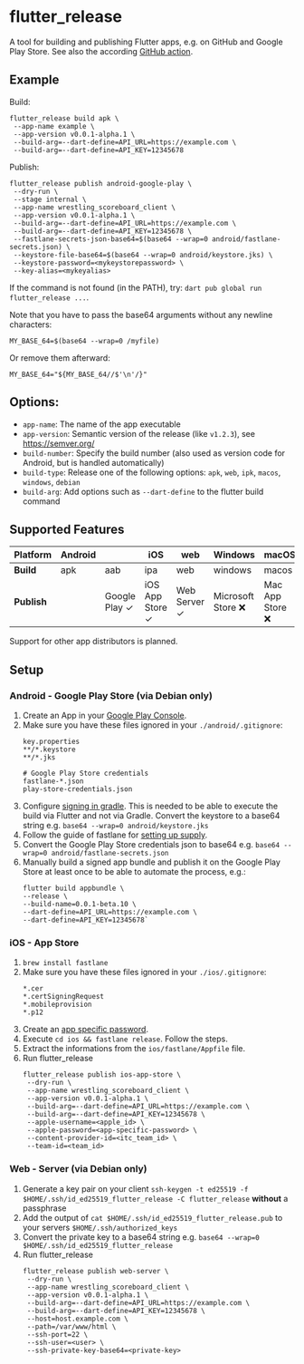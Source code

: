 # flutter_release

A tool for building and publishing Flutter apps, e.g. on GitHub and Google Play Store.
See also the according [GitHub action](https://github.com/marketplace/actions/flutter-release-action).

## Example

Build:

```shell
flutter_release build apk \
 --app-name example \
 --app-version v0.0.1-alpha.1 \
 --build-arg=--dart-define=API_URL=https://example.com \
 --build-arg=--dart-define=API_KEY=12345678
```

Publish:

```shell
flutter_release publish android-google-play \
 --dry-run \
 --stage internal \
 --app-name wrestling_scoreboard_client \
 --app-version v0.0.1-alpha.1 \
 --build-arg=--dart-define=API_URL=https://example.com \
 --build-arg=--dart-define=API_KEY=12345678 \
 --fastlane-secrets-json-base64=$(base64 --wrap=0 android/fastlane-secrets.json) \
 --keystore-file-base64=$(base64 --wrap=0 android/keystore.jks) \
 --keystore-password=<mykeystorepassword> \
 --key-alias=<mykeyalias>
```

If the command is not found (in the PATH), try: `dart pub global run flutter_release ...`.

Note that you have to pass the base64 arguments without any newline characters:

```shell
MY_BASE_64=$(base64 --wrap=0 /myfile)
```

Or remove them afterward:

```shell
MY_BASE_64="${MY_BASE_64//$'\n'/}"
```

## Options:

- `app-name`: The name of the app executable
- `app-version`: Semantic version of the release (like `v1.2.3`), see https://semver.org/
- `build-number`: Specify the build number (also used as version code for Android, but is handled automatically)
- `build-type`: Release one of the following options: `apk`, `web`, `ipk`, `macos`, `windows`, `debian`
- `build-arg`: Add options such as `--dart-define` to the flutter build command

## Supported Features

| Platform    | Android |               | iOS             | web          | Windows           | macOS           | Linux  |          |
|-------------|---------|---------------|-----------------|--------------|-------------------|-----------------|--------|----------|
| **Build**   | apk     | aab           | ipa             | web          | windows           | macos           | linux  | debian   |
| **Publish** |         | Google Play ✓ | iOS App Store ✓ | Web Server ✓ | Microsoft Store ❌ | Mac App Store ❌ | Snap ❌ | Ubuntu ❌ |

Support for other app distributors is planned.

## Setup

### Android - Google Play Store (via Debian only)

1. Create an App in your [Google Play Console](https://play.google.com/console).
2. Make sure you have these files ignored in your `./android/.gitignore`:
   ```
   key.properties
   **/*.keystore
   **/*.jks

   # Google Play Store credentials
   fastlane-*.json
   play-store-credentials.json
   ```
3. Configure [signing in gradle](https://docs.flutter.dev/deployment/android#configure-signing-in-gradle).
   This is needed to be able to execute the build via Flutter and not via Gradle.
   Convert the keystore to a base64 string e.g. `base64 --wrap=0 android/keystore.jks`
4. Follow the guide of fastlane
   for [setting up supply](https://docs.fastlane.tools/getting-started/android/setup/#setting-up-supply).
5. Convert the Google Play Store credentials json to base64 e.g. `base64 --wrap=0 android/fastlane-secrets.json`
6. Manually build a signed app bundle and publish it on the Google Play Store at least once to be able to automate the
   process, e.g.:
   ```
   flutter build appbundle \
   --release \
   --build-name=0.0.1-beta.10 \
   --dart-define=API_URL=https://example.com \
   --dart-define=API_KEY=12345678`
   ```

### iOS - App Store

1. `brew install fastlane`
2. Make sure you have these files ignored in your `./ios/.gitignore`:
   ```
   *.cer
   *.certSigningRequest
   *.mobileprovision
   *.p12
   ```
3. Create an [app specific password](https://appleid.apple.com/account/manage).
4. Execute `cd ios && fastlane release`. Follow the steps.
5. Extract the informations from the `ios/fastlane/Appfile` file.
6. Run flutter_release
   ```shell
   flutter_release publish ios-app-store \
    --dry-run \
    --app-name wrestling_scoreboard_client \
    --app-version v0.0.1-alpha.1 \
    --build-arg=--dart-define=API_URL=https://example.com \
    --build-arg=--dart-define=API_KEY=12345678 \
    --apple-username=<apple_id> \
    --apple-password=<app-specific-password> \
    --content-provider-id=<itc_team_id> \
    --team-id=<team_id>
   ```

### Web - Server (via Debian only)

1. Generate a key pair on your client `ssh-keygen -t ed25519 -f $HOME/.ssh/id_ed25519_flutter_release -C flutter_release` **without** a passphrase
2. Add the output of `cat $HOME/.ssh/id_ed25519_flutter_release.pub` to your servers `$HOME/.ssh/authorized_keys`
3. Convert the private key to a base64 string e.g. `base64 --wrap=0 $HOME/.ssh/id_ed25519_flutter_release`
4. Run flutter_release 
   ```shell
   flutter_release publish web-server \
    --dry-run \
    --app-name wrestling_scoreboard_client \
    --app-version v0.0.1-alpha.1 \
    --build-arg=--dart-define=API_URL=https://example.com \
    --build-arg=--dart-define=API_KEY=12345678 \
    --host=host.example.com \
    --path=/var/www/html \
    --ssh-port=22 \
    --ssh-user=<user> \
    --ssh-private-key-base64=<private-key>
   ```
